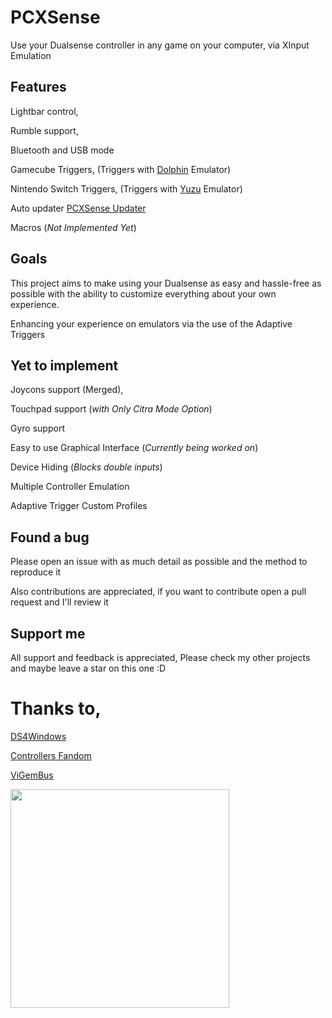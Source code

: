 # PCXSense


Use your Dualsense controller in any game on your computer, via XInput Emulation

## Features


Lightbar control,

Rumble support,

Bluetooth and USB mode

Gamecube Triggers, (Triggers with [Dolphin](https://pt.dolphin-emu.org/) Emulator)

Nintendo Switch Triggers, (Triggers with [Yuzu](https://yuzu-emu.org/) Emulator)

Auto updater [PCXSense Updater](https://github.com/Denellyne/PCXSense-Updater)

Macros (*Not Implemented Yet*)

## Goals

This project aims to make using your Dualsense as easy and hassle-free as possible with the ability to customize everything about your own experience.

Enhancing your experience on emulators via the use of the Adaptive Triggers

## Yet to implement

Joycons support (Merged),

Touchpad support (*with Only Citra Mode Option*)

Gyro support

Easy to use Graphical Interface (*Currently being worked on*)

Device Hiding (*Blocks double inputs*)

Multiple Controller Emulation

Adaptive Trigger Custom Profiles

## Found a bug

Please open an issue with as much detail as possible and the method to reproduce it

Also contributions are appreciated, if you want to contribute open a pull request  and I'll review it


## Support me

All support and feedback is appreciated,
Please check my other projects and maybe leave a star on this one :D


# Thanks to,

[DS4Windows](https://github.com/Ryochan7/DS4Windows)


[Controllers Fandom](https://controllers.fandom.com/wiki/Sony_DualSense)


[ViGemBus](https://github.com/nefarius/ViGEmBus)

    
<Dualsense>
    <img width = 350 height = 350 center = "center"
        src="https://github.com/Denellyne/DualSenseToXInput/assets/56112881/cdc5cd29-2a96-4e4b-afaf-6bf4f5e66a9d"/>
</Dualsense>


